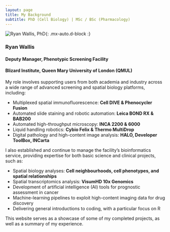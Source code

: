 ```yaml
---
layout: page
title: My Background
subtitle: PhD (Cell Biology) | MSc / BSc (Pharmacology)
---
```

![Ryan Wallis, PhD](https://RyanJWallis.github.io/assets/img/Ryan_2.jpg){: .mx-auto.d-block :}

### Ryan Wallis
#### Deputy Manager, Phenotypic Screening Facility
#### Blizard Institute, Queen Mary University of London (QMUL)

My role involves supporting users from both academia and industry across a wide range of advanced screening and spatial biology platforms, including:

- Multiplexed spatial immunofluorescence: **Cell DIVE & Phenocycler Fusion**  
- Automated slide staining and robotic automation: **Leica BOND RX & BAB200**  
- Automated high-throughput microscopy: **INCA 2200 & 6000**  
- Liquid handling robotics: **Cybio Felix & Thermo MultiDrop**  
- Digital pathology and high-content image analysis: **HALO, Developer ToolBox, INCarta**

I also established and continue to manage the facility’s bioinformatics service, providing expertise for both basic science and clinical projects, such as:

- Spatial biology analyses: **Cell neighbourhoods, cell phenotypes, and spatial relationships**
- Spatial transcriptomics analysis: **VisumHD 10x Genomics**
- Development of artificial intelligence (AI) tools for prognostic assessment in cancer  
- Machine-learning pipelines to exploit high-content imaging data for drug discovery
- Delivering general introductions to coding, with a particular focus on R  

This website serves as a showcase of some of my completed projects, as well as a summary of my experience. 

